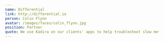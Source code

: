 ```yaml
---
name: Differential
link: http://differential.io
person: Colin Flynn
avatar: /images/faces/colin_flynn.jpg
position: Partner
quote: We use Kadira on our clients' apps to help troubleshoot slow methods and pub/sub issues.
---
```

